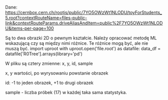 Dane:
https://cernbox.cern.ch/rootjs/public/7YO5OWzWt1NLODU/toyForStudents_5.root?contextRouteName=files-public-link&contextRouteParams.driveAliasAndItem=public%2F7YO5OWzWt1NLODU&items-per-page=100
 
Są to dwa obrazki 2D o pewnym kształcie. Należy opracować metodę ML wskazującą czy są między nimi różnice. Te różnice mogą być, ale nie muszą być.
import uproot
with uproot.open('file.root') as datafile:
data_df = datafile['R0Tree'].arrays(library='pd')

W pliku są cztery zmienne: x, y, id, sample
 
x, y wartości, po wyrysowaniu powstanie obrazek
 
id:  -1 to jeden obrazek, +1 to drugi obrazek
 
sample - liczba próbek (17) w każdej taka sama statystyka.
